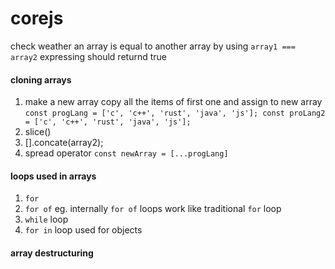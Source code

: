 # corejs
check weather an array is equal to another array by using `array1 === array2` expressing should returnd true
#### cloning arrays
1. make a new array copy all the items of first one and assign to new array `
const progLang = ['c', 'c++', 'rust', 'java', 'js'];
const proLang2 = ['c', 'c++', 'rust', 'java', 'js']; `
2. slice()
3. [].concate(array2);
4. spread operator `const newArray = [...progLang]`
#### loops used in arrays
1. `for`
2. `for of` eg. internally `for of` loops work like traditional `for` loop
3. `while` loop
4. `for in` loop used for objects

#### array destructuring


####
####
